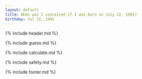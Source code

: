 ```yaml
---
layout: default
title: When was I conceived if I was born on July 22, 1901?
birthday: Jul 22, 1901
---
```


{% include header.md %}

{% include guess.md %}

{% include calculate.md %}

{% include safety.md %}

{% include footer.md %}



